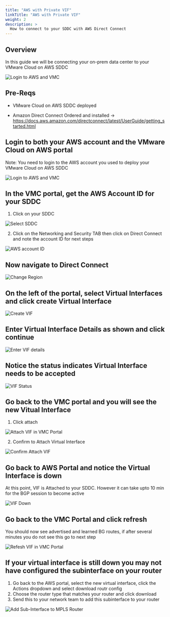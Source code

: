 ```yaml
---
title: "AWS with Private VIF"
linkTitle: "AWS with Private VIF"
weight: 2
description: >
  How to connect to your SDDC with AWS Direct Connect
---
```


## Overview 

In this guide we will be connecting your on-prem data center to your VMware Cloud on AWS SDDC 

![Login to AWS and VMC](https://vmc-onboarding-images.s3.amazonaws.com/2.Connect-SDDC/direct-connect/aws-with-private-vif/dxwithprivatevif.png)

## Pre-Reqs

- VMware Cloud on AWS SDDC deployed

- Amazon Direct Connect Ordered and installed -> https://docs.aws.amazon.com/directconnect/latest/UserGuide/getting_started.html 

## Login to both your AWS account and the VMware Cloud on AWS portal
Note: You need to login to the AWS account you used to deploy your VMware Cloud on AWS SDDC

![Login to AWS and VMC](https://vmc-onboarding-images.s3.amazonaws.com/2.Connect-SDDC/direct-connect/aws-with-private-vif/opentabs.png)

## In the VMC portal, get the AWS Account ID for your SDDC
1. Click on your SDDC

![Select SDDC](https://vmc-onboarding-images.s3.amazonaws.com/2.Connect-SDDC/direct-connect/aws-with-private-vif/selectsddc.png)

 2. Click on the Networking and Security TAB then click on Direct Connect and note the account ID for next steps

![AWS account ID](https://vmc-onboarding-images.s3.amazonaws.com/2.Connect-SDDC/direct-connect/aws-with-private-vif/awsaccountid.jpg)

## Now navigate to Direct Connect 
![Change Region](https://vmc-onboarding-images.s3.amazonaws.com/2.Connect-SDDC/direct-connect/aws-with-private-vif/navigatetodirectconnect.jpg)

## On the left of the portal, select Virtual Interfaces and click create Virtual Interface
![Create VIF](https://vmc-onboarding-images.s3.amazonaws.com/2.Connect-SDDC/direct-connect/aws-with-private-vif/createvif.jpg)

## Enter Virtual Interface Details as shown and click continue
![Enter VIF details](https://vmc-onboarding-images.s3.amazonaws.com/2.Connect-SDDC/direct-connect/aws-with-private-vif/createvifdetails.jpg)

## Notice the status indicates Virtual Interface needs to be accepted
![VIF Status](https://vmc-onboarding-images.s3.amazonaws.com/2.Connect-SDDC/direct-connect/aws-with-private-vif/vifneedstobeaccepted.jpg)

## Go back to the VMC portal and you will see the new Vitual Interface

1. Click attach

![Attach VIF in VMC Portal](https://vmc-onboarding-images.s3.amazonaws.com/2.Connect-SDDC/direct-connect/aws-with-private-vif/attachvifinvmcportal.jpg)

2. Confirm to Attach Virtual Interface

![Confirm Attach VIF](https://vmc-onboarding-images.s3.amazonaws.com/2.Connect-SDDC/direct-connect/aws-with-private-vif/confirmattachvif.jpg)

## Go back to AWS Portal and notice the Virtual Interface is down
 At this point, VIF is Attached to your SDDC. However it can take upto 10 min for the BGP session to become active 

![VIF Down](https://vmc-onboarding-images.s3.amazonaws.com/2.Connect-SDDC/direct-connect/aws-with-private-vif/vifdown.jpg)

## Go back to the VMC Portal and click refresh
 You should now see advertised and learned BG routes, if after several minutes you do not see this go to next step 

![Refesh VIF in VMC Portal](https://vmc-onboarding-images.s3.amazonaws.com/2.Connect-SDDC/direct-connect/aws-with-private-vif/refreshvmcportal.jpg)

## If your virtual interface is still down you may not have configured the subinterface on your router
 1. Go back to the AWS portal, select the new virtual interface, click the Actions dropdown and select download routr config
 2. Choose the router type that matches your router and click download
 3. Send this to your network team to add this subinterface to your router

![Add Sub-Interface to MPLS Router](https://vmc-onboarding-images.s3.amazonaws.com/2.Connect-SDDC/direct-connect/aws-with-private-vif/configuremplsrouter.jpg)






